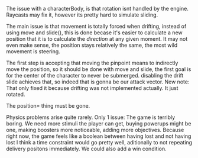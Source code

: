 The issue with a characterBody, is that rotation isnt handled by the engine. Raycasts may fix it, however its pretty hard to simulate sliding.

The main issue is that movement is totally forced when drifting, instead of using move and slide(), this is done becase it's easier to calculate a new position that it is to calculate the _direction_ at any given moment. It may not even make sense, the position stays relatively the same, the most wild movement is steering.

The first step is accepting that moving the pinpoint means to indirectly move the position, so it should be done with move and slide, the first goal is for the center of the character to never be submerged. disabling the drift slide achieves that, so indeed that is gonna be our attack vector. New note: That only fixed it because drifting was not implemented actually. It just rotated.

The position= thing must be gone. 

Physics problems arise quite rarely. Only 1 issue: The game is terribly boring. We need more stimuli the player can get, buying powerups might be one, making boosters more noticeable, adding more objectives. Because right now, the game feels like a boolean between having lost and not having lost I think a time constraint would go pretty well, aditionally to not repeating delivery positons immediately. We could also add a win condition.